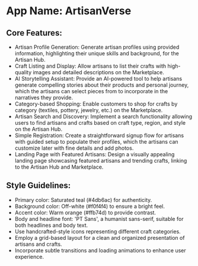 # **App Name**: ArtisanVerse

## Core Features:

- Artisan Profile Generation: Generate artisan profiles using provided information, highlighting their unique skills and background, for the Artisan Hub.
- Craft Listing and Display: Allow artisans to list their crafts with high-quality images and detailed descriptions on the Marketplace.
- AI Storytelling Assistant: Provide an AI-powered tool to help artisans generate compelling stories about their products and personal journey, which the artisans can select pieces from to incorporate in the narratives they provide.
- Category-based Shopping: Enable customers to shop for crafts by category (textiles, pottery, jewelry, etc.) on the Marketplace.
- Artisan Search and Discovery: Implement a search functionality allowing users to find artisans and crafts based on craft type, region, and style on the Artisan Hub.
- Simple Registration: Create a straightforward signup flow for artisans with guided setup to populate their profiles, which the artisans can customize later with fine details and add photos.
- Landing Page with Featured Artisans: Design a visually appealing landing page showcasing featured artisans and trending crafts, linking to the Artisan Hub and Marketplace.

## Style Guidelines:

- Primary color: Saturated teal (#4db6ac) for authenticity.
- Background color: Off-white (#f0f4f4) to ensure a bright feel.
- Accent color: Warm orange (#ffb74d) to provide contrast.
- Body and headline font: 'PT Sans', a humanist sans-serif, suitable for both headlines and body text.
- Use handcrafted-style icons representing different craft categories.
- Employ a grid-based layout for a clean and organized presentation of artisans and crafts.
- Incorporate subtle transitions and loading animations to enhance user experience.